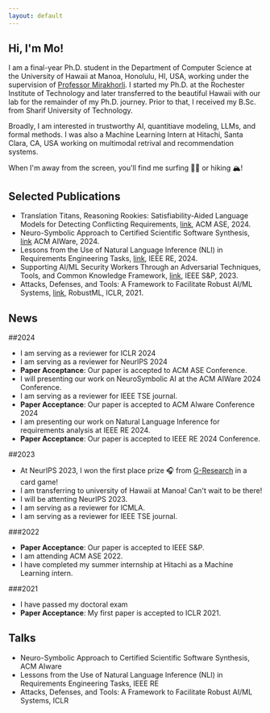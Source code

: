 ```yaml
---
layout: default
---
```


## Hi, I'm Mo!

I am a final-year Ph.D. student in the Department of Computer Science at the University of Hawaii at Manoa, Honolulu, HI, USA, working under the supervision of [Professor Mirakhorli](https://mehdimirakhorli.github.io). I started my Ph.D. at the Rochester Institute of Technology and later transferred to the beautiful Hawaii with our lab for the remainder of my Ph.D. journey. Prior to that, I received my B.Sc. from Sharif University of Technology. 

Broadly, I am interested in trustworthy AI, quantitiave modeling, LLMs, and formal methods. I was also a Machine Learning Intern at Hitachi, Santa Clara, CA, USA working on multimodal retrival and recommendation systems. 

When I'm away from the screen, you'll find me surfing 🏄‍♂️ or hiking 🏔️! 



## Selected Publications
- Translation Titans, Reasoning Rookies: Satisfiability-Aided Language Models for Detecting Conflicting Requirements, [link](https://www.researchgate.net/profile/Mohamad-Fazelnia-2/publication/383395498_Translation_Titans_Reasoning_Challenges_Satisfiability-Aided_Language_Models_for_Detecting_Conflicting_Requirements/links/66ca4fcd75613475fe787fa5/Translation-Titans-Reasoning-Challenges-Satisfiability-Aided-Language-Models-for-Detecting-Conflicting-Requirements.pdf?origin=publicationDetail&_sg%5B0%5D=tVm6qE9L8tEtvKjbB0xZuV2cD6ZgwsPiHCuUZQTPKTH_FFPBs-eWBZ1l9dnwI8_jpju7cMHul3FBcSJD307ZnA.dmI0uMZy1AiH92uJT3CK6_hl6wZur6d5VRyd76gQmO2wroyVkQEcnzWcdtek5aZpsJiAE9fuIyusWNp9AzT8bQ&_sg%5B1%5D=aw4gFGKbXBhcd21KK1dYNrECwWXsAjWEesoRDztE-jmgZfMnqIjZAYzvpqLOBAn6ELyeeIWOH8rzW_wz6-qTx5Lx_tkxHdH6vLu1go64SZI-.dmI0uMZy1AiH92uJT3CK6_hl6wZur6d5VRyd76gQmO2wroyVkQEcnzWcdtek5aZpsJiAE9fuIyusWNp9AzT8bQ&_iepl=&_rtd=eyJjb250ZW50SW50ZW50IjoibWFpbkl0ZW0ifQ%3D%3D&_tp=eyJjb250ZXh0Ijp7ImZpcnN0UGFnZSI6InB1YmxpY2F0aW9uIiwicGFnZSI6InB1YmxpY2F0aW9uIiwicG9zaXRpb24iOiJwYWdlSGVhZGVyIn19), ACM ASE, 2024. 
- Neuro-Symbolic Approach to Certified Scientific Software Synthesis, [link](https://www.researchgate.net/profile/Mohamad-Fazelnia-2/publication/382156788_Neuro-Symbolic_Approach_to_Certified_Scientific_Software_Synthesis/links/66b9cb9951aa0775f27a994f/Neuro-Symbolic-Approach-to-Certified-Scientific-Software-Synthesis.pdf?origin=publicationDetail&_sg%5B0%5D=Mf_kvb1WMQll--QX_ZDsv2h4oP4Cjs2WNxTqMKAHzvVNFkmTY0ytRWpuqZsC1XGChUfSJh4apXyeIVSImx4FYg.Dmpb02aOiJ7Qur3ZhnlwHN6s5IGTUZ4OhrEoLav73MD7k34DZIrFeB1urh-Kgtsan63MCJ5MKjD7fbCNeM1NhA&_sg%5B1%5D=UGmaptIU473xj0fj39-sdYowF4n6wK61c2VvJt7vkCbhWM0sEOH4njE3JRPwAput9a1hwtoY77PF27z7rfxjM6CSIc4QCe7K-4aiLJY0xJ1x.Dmpb02aOiJ7Qur3ZhnlwHN6s5IGTUZ4OhrEoLav73MD7k34DZIrFeB1urh-Kgtsan63MCJ5MKjD7fbCNeM1NhA&_iepl=&_rtd=eyJjb250ZW50SW50ZW50IjoibWFpbkl0ZW0ifQ%3D%3D&_tp=eyJjb250ZXh0Ijp7ImZpcnN0UGFnZSI6InB1YmxpY2F0aW9uIiwicGFnZSI6InB1YmxpY2F0aW9uIiwicG9zaXRpb24iOiJwYWdlSGVhZGVyIn19) ACM AIWare, 2024.
- Lessons from the Use of Natural Language Inference (NLI) in Requirements Engineering Tasks, [link](https://arxiv.org/pdf/2405.05135), IEEE RE, 2024.
- Supporting AI/ML Security Workers Through an Adversarial Techniques, Tools, and Common Knowledge Framework, [link](https://arxiv.org/pdf/2211.05075), IEEE S&P, 2023.
- Attacks, Defenses, and Tools: A Framework to Facilitate Robust AI/ML Systems, [link](https://arxiv.org/pdf/2202.09465), RobustML, ICLR, 2021.

## News
##2024
- I am serving as a reviewer for ICLR 2024
- I am serving as a reviewer for NeurIPS 2024
- **Paper Acceptance**: Our paper is accepted to ACM ASE Conference.
- I will presenting our work on NeuroSymbolic AI at the ACM AIWare 2024 Conference.
- I am serving as a reviewer for IEEE TSE journal.
- **Paper Acceptance**: Our paper is accepted to ACM AIware Conference 2024
- I am presenting our work on Natural Language Inference for requirements analysis at IEEE RE 2024.
- **Paper Acceptance**: Our paper is accepted to IEEE RE 2024 Conference.

##2023
- At NeurIPS 2023, I won the first place prize 🎧 from [G-Research](https://www.gresearch.com/about/about-us/) in a card game!
- I am transferring to university of Hawaii at Manoa! Can't wait to be there!
- I will be attenting NeurIPS 2023.
- I am serving as a reviewer for ICMLA.
- I am serving as a reviewer for IEEE TSE journal.
  
###2022
- **Paper Acceptance**: Our paper is accepted to IEEE S&P.
- I am attending ACM ASE 2022.
- I have completed my summer internship at Hitachi as a Machine Learning intern.
  
###2021
- I have passed my doctoral exam
- **Paper Acceptance**: My first paper is accepted to ICLR 2021.

## Talks
- Neuro-Symbolic Approach to Certified Scientific Software Synthesis, ACM AIware
- Lessons from the Use of Natural Language Inference (NLI) in Requirements Engineering Tasks, IEEE RE
- Attacks, Defenses, and Tools: A Framework to Facilitate Robust AI/ML Systems, ICLR
